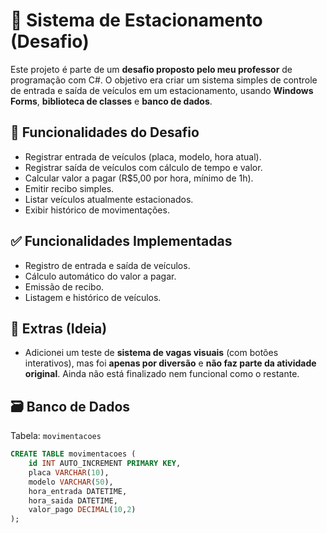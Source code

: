 # 🚗 Sistema de Estacionamento (Desafio)

Este projeto é parte de um **desafio proposto pelo meu professor** de programação com C#. O objetivo era criar um sistema simples de controle de entrada e saída de veículos em um estacionamento, usando **Windows Forms**, **biblioteca de classes** e **banco de dados**.

## 🎯 Funcionalidades do Desafio

- Registrar entrada de veículos (placa, modelo, hora atual).
- Registrar saída de veículos com cálculo de tempo e valor.
- Calcular valor a pagar (R$5,00 por hora, mínimo de 1h).
- Emitir recibo simples.
- Listar veículos atualmente estacionados.
- Exibir histórico de movimentações.

## ✅ Funcionalidades Implementadas

- Registro de entrada e saída de veículos.
- Cálculo automático do valor a pagar.
- Emissão de recibo.
- Listagem e histórico de veículos.

## 🧪 Extras (Ideia)

- Adicionei um teste de **sistema de vagas visuais** (com botões interativos), mas foi **apenas por diversão** e **não faz parte da atividade original**. Ainda não está finalizado nem funcional como o restante.

## 🗃️ Banco de Dados

Tabela: `movimentacoes`

```sql
CREATE TABLE movimentacoes (
    id INT AUTO_INCREMENT PRIMARY KEY,
    placa VARCHAR(10),
    modelo VARCHAR(50),
    hora_entrada DATETIME,
    hora_saida DATETIME,
    valor_pago DECIMAL(10,2)
);

